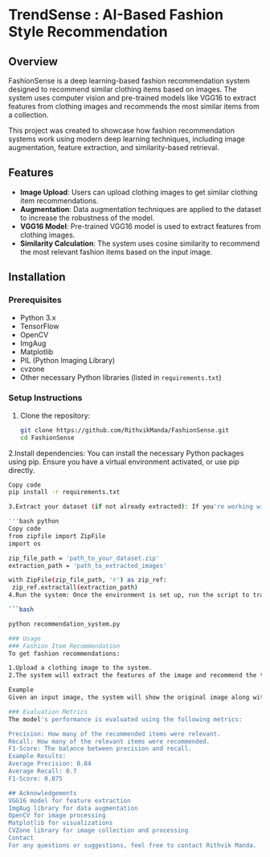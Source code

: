 # TrendSense : AI-Based Fashion Style Recommendation

## Overview
FashionSense is a deep learning-based fashion recommendation system designed to recommend similar clothing items based on images. The system uses computer vision and pre-trained models like VGG16 to extract features from clothing images and recommends the most similar items from a collection.

This project was created to showcase how fashion recommendation systems work using modern deep learning techniques, including image augmentation, feature extraction, and similarity-based retrieval.

## Features
- **Image Upload**: Users can upload clothing images to get similar clothing item recommendations.
- **Augmentation**: Data augmentation techniques are applied to the dataset to increase the robustness of the model.
- **VGG16 Model**: Pre-trained VGG16 model is used to extract features from clothing images.
- **Similarity Calculation**: The system uses cosine similarity to recommend the most relevant fashion items based on the input image.

## Installation

### Prerequisites
- Python 3.x
- TensorFlow
- OpenCV
- ImgAug
- Matplotlib
- PIL (Python Imaging Library)
- cvzone
- Other necessary Python libraries (listed in `requirements.txt`)

### Setup Instructions

1. Clone the repository:
   ```bash
   git clone https://github.com/RithvikManda/FashionSense.git
   cd FashionSense
2.Install dependencies: You can install the necessary Python packages using pip. Ensure you have a virtual environment activated, or use pip directly.

   ```bash
   Copy code
   pip install -r requirements.txt

3.Extract your dataset (if not already extracted): If you're working with a compressed dataset, extract the images into the specified folder (/content/women_fashion in your case). You can use the following command:

'''bash python
Copy code
from zipfile import ZipFile
import os

zip_file_path = 'path_to_your_dataset.zip'
extraction_path = 'path_to_extracted_images'

with ZipFile(zip_file_path, 'r') as zip_ref:
    zip_ref.extractall(extraction_path)
4.Run the system: Once the environment is set up, run the script to train and evaluate the recommendation model.

```bash

python recommendation_system.py

### Usage
### Fashion Item Recommendation
To get fashion recommendations:

1.Upload a clothing image to the system.
2.The system will extract the features of the image and recommend the top N similar items based on cosine similarity.

Example
Given an input image, the system will show the original image along with a set of recommended images from the dataset.

### Evaluation Metrics
The model's performance is evaluated using the following metrics:

Precision: How many of the recommended items were relevant.
Recall: How many of the relevant items were recommended.
F1-Score: The balance between precision and recall.
Example Results:
Average Precision: 0.84
Average Recall: 0.7
F1-Score: 0.875

## Acknowledgements
VGG16 model for feature extraction
ImgAug library for data augmentation
OpenCV for image processing
Matplotlib for visualizations
CVZone library for image collection and processing
Contact
For any questions or suggestions, feel free to contact Rithvik Manda.


